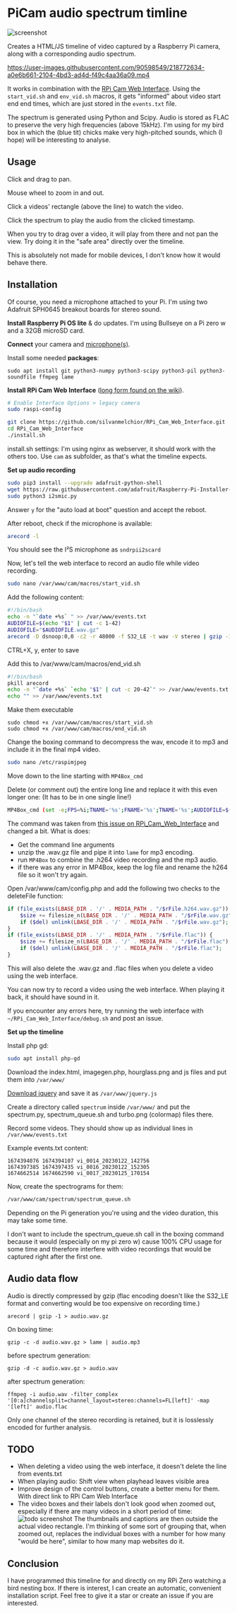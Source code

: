 # PiCam audio spectrum timline

![screenshot](https://user-images.githubusercontent.com/90598549/214926118-ec310b7f-fcae-45c8-82a2-16eeed702809.png)

Creates a HTML/JS timeline of video captured by a Raspberry Pi camera, along with a corresponding audio spectrum.


https://user-images.githubusercontent.com/90598549/218772634-a0e6b661-2104-4bd3-ad4d-f49c4aa36a09.mp4


It works in combination with the [RPi Cam Web Interface](https://github.com/silvanmelchior/RPi_Cam_Web_Interface).
Using the `start_vid.sh` and `env_vid.sh` macros, it gets "informed" about video start end end times, which are just stored in the `events.txt` file.

The spectrum is generated using Python and Scipy.
Audio is stored as FLAC to preserve the very high frequencies (above 15kHz). I'm using for my bird box in which the (blue tit) chicks make very high-pitched sounds, which (I hope) will be interesting to analyse.

## Usage
Click and drag to pan.

Mouse wheel to zoom in and out.

Click a videos' rectangle (above the line) to watch the video.

Click the spectrum to play the audio from the clicked timestamp.

When you try to drag over a video, it will play from there and not pan the view. Try doing it in the "safe area" directly over the timeline.

This is absolutely not made for mobile devices, I don't know how it would behave there.

## Installation
Of course, you need a microphone attached to your Pi. I'm using two Adafruit SPH0645 breakout boards for stereo sound.

**Install Raspberry Pi OS lite** & do updates. I'm using Bullseye on a Pi zero w and a 32GB microSD card.

**Connect** your camera and [microphone(s)](https://learn.adafruit.com/adafruit-i2s-mems-microphone-breakout/raspberry-pi-wiring-test).

Install some needed **packages**:
```   
sudo apt install git python3-numpy python3-scipy python3-pil python3-soundfile ffmpeg lame
```

**Install RPi Cam Web Interface** ([long form found on the wiki](https://elinux.org/RPi-Cam-Web-Interface)).

```bash
# Enable Interface Options > legacy camera
sudo raspi-config 

git clone https://github.com/silvanmelchior/RPi_Cam_Web_Interface.git
cd RPi_Cam_Web_Interface
./install.sh
```

install.sh settings: I'm using nginx as webserver, it should work with the others too. Use `cam` as subfolder, as that's what the timeline expects.

**Set up audio recording**
```bash
sudo pip3 install --upgrade adafruit-python-shell
wget https://raw.githubusercontent.com/adafruit/Raspberry-Pi-Installer-Scripts/master/i2smic.py
sudo python3 i2smic.py
```

Answer `y` for the "auto load at boot" question and accept the reboot.

After reboot, check if the microphone is available:
```bash
arecord -l
```
You should see the I²S microphone as `sndrpii2scard`

Now, let's tell the web interface to record an audio file while video recording.
```bash
sudo nano /var/www/cam/macros/start_vid.sh
```
Add the following content:
```bash
#!/bin/bash
echo -n "`date +%s` " >> /var/www/events.txt
AUDIOFILE=$(echo "$1" | cut -c 1-42)
AUDIOFILE="$AUDIOFILE.wav.gz"
arecord -D dsnoop:0,0 -c2 -r 48000 -f S32_LE -t wav -V stereo | gzip -1 > $AUDIOFILE
```
CTRL+X, y, enter to save

Add this to /var/www/cam/macros/end_vid.sh
```bash
#!/bin/bash
pkill arecord
echo -n "`date +%s` `echo "$1" | cut -c 20-42`" >> /var/www/events.txt
echo "" >> /var/www/events.txt
```
Make them executable
```
sudo chmod +x /var/www/cam/macros/start_vid.sh
sudo chmod +x /var/www/cam/macros/end_vid.sh
```

Change the boxing command to decompress the wav, encode it to mp3 and include it in the final mp4 video.

```bash
sudo nano /etc/raspimjpeg
```
Move down to the line starting with `MP4Box_cmd`

Delete (or comment out) the entire long line and replace it with this even longer one: (It has to be in one single line!)
```bash
MP4Box_cmd (set -e;FPS=%i;TNAME='%s';FNAME='%s';TNAME='%s';AUDIOFILE=$(echo "$TNAME" | cut -c 1-42);LOGS="$TNAME.log";rm -f "$FNAME";gzip -d -c "$AUDIOFILE.wav.gz"|lame - "$AUDIOFILE.mp3";if MP4Box -fps $FPS -add "$TNAME" -add "$AUDIOFILE.mp3" -delay 2=-100 "$FNAME" > "$LOGS" 2>&1;then touch -r "$TNAME" "$FNAME"; rm "$TNAME" "$LOGS" "$AUDIOFILE.mp3";else mv "$TNAME" "$TNAME.bad";fi;) &
```
The command was taken from [this issue on RPi_Cam_Web_Interface](https://github.com/silvanmelchior/RPi_Cam_Web_Interface/issues/644#issuecomment-987342770) and changed a bit.
What is does:
* Get the command line arguments
* unzip the .wav.gz file and pipe it into `lame` for mp3 encoding.
* run `MP4Box` to combine the .h264 video recording and the mp3 audio.
* if there was any error in MP4Box, keep the log file and rename the h264 file so it won't try again.

Open /var/www/cam/config.php and add the following two checks to the deleteFile function:
```php
if (file_exists(LBASE_DIR . '/' . MEDIA_PATH . "/$rFile.h264.wav.gz")) {
    $size += filesize_n(LBASE_DIR . '/' . MEDIA_PATH . "/$rFile.wav.gz");
    if ($del) unlink(LBASE_DIR . '/' . MEDIA_PATH . "/$rFile.wav.gz");
}
if (file_exists(LBASE_DIR . '/' . MEDIA_PATH . "/$rFile.flac")) {
    $size += filesize_n(LBASE_DIR . '/' . MEDIA_PATH . "/$rFile.flac");
    if ($del) unlink(LBASE_DIR . '/' . MEDIA_PATH . "/$rFile.flac");
}
```
This will also delete the .wav.gz and .flac files when you delete a video using the web interface.

You can now try to record a video using the web interface. When playing it back, it should have sound in it.

If you encounter any errors here, try running the web interface with `~/RPi_Cam_Web_Interface/debug.sh` and post an issue.

**Set up the timeline**

Install php gd:

```bash
sudo apt install php-gd
```

Download the index.html, imagegen.php, hourglass.png and js files and put them into `/var/www/`

[Download jquery](https://jquery.com/download/) and save it as `/var/www/jquery.js`

Create a directory called `spectrum` inside `/var/www/` and put the spectrum.py, spectrum_queue.sh and turbo.png (colormap) files there.

Record some videos. They should show up as individual lines in `/var/www/events.txt`

Example events.txt content:
```
1674394076 1674394107 vi_0014_20230122_142756
1674397385 1674397435 vi_0016_20230122_152305
1674662514 1674662590 vi_0017_20230125_170154
```

Now, create the spectrograms for them:
```bash
/var/www/cam/spectrum/spectrum_queue.sh
```
Depending on the Pi generation you're using and the video duration, this may take some time.

I don't want to include the spectrum_queue.sh call in the boxing command because it would (especially on my pi zero w) cause 100% CPU usage for some time and therefore interfere with video recordings that would be captured right after the first one.


## Audio data flow

Audio is directly compressed by gzip (flac encoding doesn't like the S32_LE format and converting would be too expensive on recording time.)

`arecord | gzip -1 > audio.wav.gz`

On boxing time:

`gzip -c -d audio.wav.gz > lame | audio.mp3`

before spectrum generation:

`gzip -d -c audio.wav.gz > audio.wav`

after spectrum generation:

`ffmpeg -i audio.wav -filter_complex '[0:a]channelsplit=channel_layout=stereo:channels=FL[left]' -map '[left]' audio.flac`

Only one channel of the stereo recording is retained, but it is losslessly encoded for further analysis.

## TODO
* When deleting a video using the web interface, it doesn't delete the line from events.txt
* When playing audio: Shift view when playhead leaves visible area
* Improve design of the control buttons, create a better menu for them. With direct link to RPi Cam Web Interface
* The video boxes and their labels don't look good when zoomed out, especially if there are many videos in a short period of time:
  ![todo screenshot](https://user-images.githubusercontent.com/90598549/224535690-8ca7f204-0045-4e5a-b14e-f100f306ae48.png)
  The thumbnails and captions are then outside the actual video rectangle.
  I'm thinking of some sort of grouping that, when zoomed out, replaces the individual boxes with a number for how many "would be here", similar to how many map websites do it.


## Conclusion
I have programmed this timeline for and directly on my RPi Zero watching a bird nesting box. If there is interest, I can create an automatic, convenient installation script. Feel free to give it a star or create an issue if you are interested.
